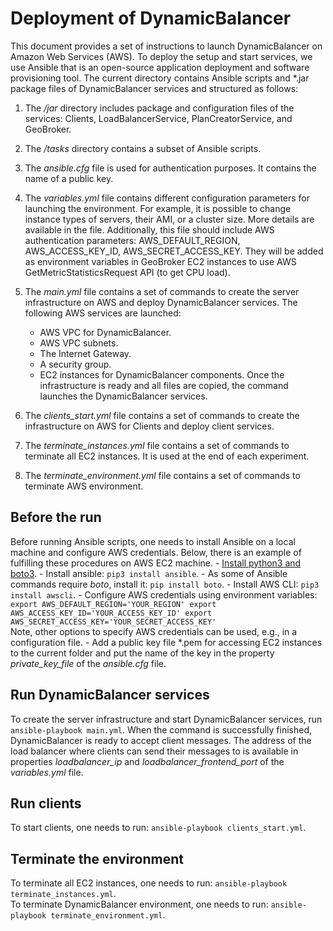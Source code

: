# Deployment of DynamicBalancer

This document provides a set of instructions to launch DynamicBalancer on Amazon Web Services (AWS). To deploy the setup and start services, we use Ansible that is an open-source application deployment and software provisioning tool. 
The current directory contains Ansible scripts and *.jar package files of DynamicBalancer services and structured as follows: 
1. The */jar* directory includes package and configuration files of the services: Clients, LoadBalancerService, PlanCreatorService, and GeoBroker.
2. The */tasks* directory contains a subset of Ansible scripts.
3. The *ansible.cfg* file is used for authentication purposes. It contains the name of a public key. 
4. The *variables.yml* file contains different configuration parameters for launching the environment. For example, it is possible to change instance types of servers, their AMI, or a cluster size. More details are available in the file.
Additionally, this file should include AWS authentication parameters: AWS_DEFAULT_REGION, AWS_ACCESS_KEY_ID, AWS_SECRET_ACCESS_KEY. They will be added as environment variables in GeoBroker EC2 instances to use AWS GetMetricStatisticsRequest API (to get CPU load).
5. The *main.yml* file contains a set of commands to create the server infrastructure on AWS and deploy DynamicBalancer services.
The following AWS services are launched:
    - AWS VPC for DynamicBalancer.
    - AWS VPC subnets.
    - The Internet Gateway.
    - A security group.
    - EC2 instances for DynamicBalancer components.
Once the infrastructure is ready and all files are copied, the command launches the DynamicBalancer services. 

6. The *clients_start.yml* file contains a set of commands to create the infrastructure on AWS for Clients and deploy client services.
7. The *terminate_instances.yml* file contains a set of commands to terminate all EC2 instances. It is used at the end of each experiment.
8. The *terminate_environment.yml* file contains a set of commands to terminate AWS environment.

## Before the run
Before running Ansible scripts, one needs to install Ansible on a local machine and configure AWS credentials. Below, there is an example of fulfilling these procedures on AWS EC2 machine.
    - [Install python3 and boto3](https://aws.amazon.com/premiumsupport/knowledge-center/ec2-linux-python3-boto3).
    - Install ansible: `pip3 install ansible`.
    - As some of Ansible commands require *boto*, install it: `pip install boto`. 
    - Install AWS CLI: `pip3 install awscli`.
    - Configure AWS credentials using environment variables:
      `export AWS_DEFAULT_REGION='YOUR_REGION'
       export AWS_ACCESS_KEY_ID='YOUR_ACCESS_KEY_ID'
       export AWS_SECRET_ACCESS_KEY='YOUR_SECRET_ACCESS_KEY'` \
      Note, other options to specify AWS credentials can be used, e.g., in a configuration file.
    - Add a public key file *.pem for accessing EC2 instances to the current folder and put the name of the key in the property *private_key_file* of the *ansible.cfg* file.

## Run DynamicBalancer services
To create the server infrastructure and start DynamicBalancer services, run `ansible-playbook main.yml`. When the command is successfully finished, DynamicBalancer is ready to accept client messages. 
The address of the load balancer where clients can send their messages to is available in properties *loadbalancer_ip* and *loadbalancer_frontend_port* of the *variables.yml* file.

## Run clients
To start clients, one needs to run: `ansible-playbook clients_start.yml`.

## Terminate the environment
To terminate all EC2 instances, one needs to run: `ansible-playbook terminate_instances.yml`.\
To terminate DynamicBalancer environment, one needs to run: `ansible-playbook terminate_environment.yml`. <br />



 